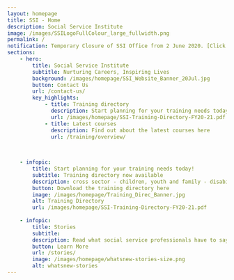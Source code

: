 ```yaml
---
layout: homepage
title: SSI - Home
description: Social Service Institute
image: /images/SSILogoFullColour_large_fullwidth.png
permalink: /
notification: Temporary Closure of SSI Office from 2 June 2020. [Click here for more details](/updates/).
sections:
    - hero:
        title: Social Service Institute
        subtitle: Nurturing Careers, Inspiring Lives
        background: /images/homepage/SSI_Website_Banner_20Jul.jpg
        button: Contact Us
        url: /contact-us/
        key_highlights:
            - title: Training directory
              description: Start planning for your training needs today
              url: /images/homepage/SSI-Training-Directory-FY20-21.pdf
            - title: Latest courses
              description: Find out about the latest courses here
              url: /training/overview/

              
           
    - infopic:
        title: Start planning for your training needs today!
        subtitle: Training directory now available
        description: cross sector - children, youth and family - disability - mental health - eldercare - board development - management and organisational development - volunteer development and management - caregiving
        button: Download the training directory here
        image: /images/homepage/Training_Direc_Banner.jpg
        alt: Training Directory        
        url: /images/homepage/SSI-Training-Directory-FY20-21.pdf
        
    - infopic:
        title: Stories
        subtitle:
        description: Read what social service professionals have to say about their work and how SSI training courses has helped them to further sharpen and upgrade their skills.
        button: Learn More
        url: /stories/
        image: /images/homepage/whatsnew-stories-size.png
        alt: whatsnew-stories
---
```

